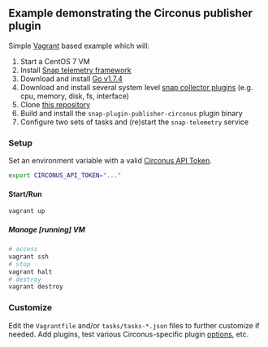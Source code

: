 ## Example demonstrating the Circonus publisher plugin

Simple [Vagrant](https://vagrantup.com/) based example which will:

1. Start a CentOS 7 VM
2. Install [Snap telemetry framework](https://github.com/intelsdi-x/snap)
3. Download and install [Go v1.7.4](https://golang.org)
4. Download and install several system level [snap collector plugins](https://github.com/intelsdi-x/snap/blob/master/docs/PLUGIN_CATALOG.md) (e.g. cpu, memory, disk, fs, interface)
5. Clone [this repository](https://github.com/circonus-labs/snap-plugin-publisher-circonus)
6. Build and install the `snap-plugin-publisher-circonus` plugin binary
7. Configure two sets of tasks and (re)start the `snap-telemetry` service

### Setup

Set an environment variable with a valid [Circonus API Token](https://login.circonus.com/user/tokens).
```sh
export CIRCONUS_API_TOKEN="..."
```

#### Start/Run

```sh
vagrant up
```

##### Manage [running] VM
```sh
# access
vagrant ssh
# stop
vagrant halt
# destroy
vagrant destroy
```

### Customize

Edit the `Vagrantfile` and/or `tasks/tasks-*.json` files to further customize if needed. Add plugins, test various Circonus-specific plugin [options](../OPTIONS.md), etc.
